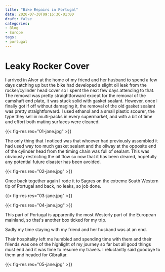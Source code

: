 ```yaml
---
title: "Bike Repairs in Portugal"
date: 2020-07-30T09:16:36-01:00
draft: false
categories:
- Blog
- Europe
tags:
- portugal
---
```


# Leaky Rocker Cover

I arrived in Alvor at the home of my friend and her husband to spend a few days catching up but the bike had developed a slight oil leak from the rocker/cylinder head cover so I spent the next few days attending to that. The removal was pretty straightforward except for the removal of the camshaft end plate, it was stuck solid with gasket sealant. However, once I finally got if off without damaging it, the removal of the old gasket sealant was pretty straightforward. I used ethanol and a small plastic scourer, the type they sell in multi-packs in every supermarket, and with a bit of time and effort both mating surfaces were cleaned.

{{< fig-res res="01-jane.jpg" >}}

The only thing that I noticed was that whoever had previously assembled it had used way too much gasket sealant and the oilway at the opposite end of the cylinder head from the timing chain was full of sealant. This was obviously restricting the oil flow so now that it has been cleared, hopefully any potential future disaster has been avoided.

{{< fig-res res="02-jane.jpg" >}}

Once back together again I rode it to Sagres on the extreme South Western tip of Portugal and back, no leaks, so job done.

{{< fig-res res="03-jane.jpg" >}}

{{< fig-res res="04-jane.jpg" >}}

This part of Portugal is apparently the most Westerly part of the European mainland, so that's another box ticked for my trip.

Sadly my time staying with my friend and her husband was at an end. 

Their hospitality left me humbled and spending time with them and their friends was one of the highlight of my journey so far but all good things must end and it was time to resume my travels. I reluctantly said goodbye to them and headed for Gibraltar.

{{< fig-res res="05-jane.jpg" >}}